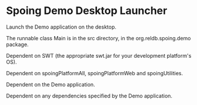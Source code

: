Spoing Demo Desktop Launcher
============================

Launch the Demo application on the desktop.

The runnable class Main is in the src directory, in the org.reldb.spoing.demo package.

Dependent on SWT (the appropriate swt.jar for your development platform's OS).

Dependent on spoingPlatformAll, spoingPlatformWeb and spoingUtilities.

Dependent on the Demo application.

Dependent on any dependencies specified by the Demo application.

